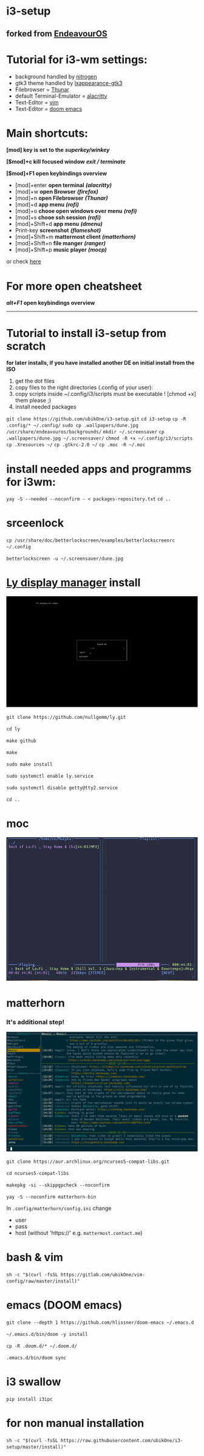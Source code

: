 # i3-setup
## forked from [EndeavourOS](https://endeavouros.com)

# Tutorial for i3-wm settings:
* background handled by [nitrogen](https://wiki.archlinux.org/index.php/nitrogen)
* gtk3 theme handled by [lxappearance-gtk3](https://wiki.lxde.org/de/LXAppearance)
* Filebrowser = [Thunar](https://docs.xfce.org/xfce/thunar/start)
* default Terminal-Emulator = [alacritty](https://github.com/alacritty/alacritty)
* Text-Editor = [vim](https://www.vim.org/)
* Text-Editor = [doom emacs](https://github.com/hlissner/doom-emacs)

# Main shortcuts:
**[mod] key is set to the** ***superkey/winkey***

**[$mod]+c kill focused window** ***exit / terminate***

**[$mod]+F1 open keybindings overview**

* [mod]+enter    **open terminal** ***(alacritty)***
* [mod]+w        **open Browser** ***(firefox)***
* [mod]+n        **open Filebrowser** ***(Thunar)***
* [mod]+d        **app menu** ***(rofi)***
* [mod]+o        **chooe open windows over menu** ***(rofi)***
* [mod]+s        **chooe ssh session** ***(rofi)***
* [mod]+Shift+d  **app menu** ***(dmenu)***
* Print-key      **screenshot** ***(flameshot)***
* [mod]+Shift+m  **mattermost client** ***(matterhorn)***
* [mod]+Shift+n  **file manger** ***(ranger)***
* [mod]+Shift+p  **music player** ***(mocp)***

or check [here](https://github.com/ubikOne/i3-setup/blob/master/.config/i3/keybindings.md)

# For more open cheatsheet

***alt+F1*** **open keybindings overview**

----

# Tutorial to install i3-setup from scratch 
**for later installs, if you have installed another DE on initial install from the ISO**

1. get the dot files
2. copy files to the right directories (.config of your user):
3. copy scripts inside ~/.config/i3/scripts must be executable ! [chmod +x] them please ;)
4. install needed packages

`git clone https://github.com/ubikOne/i3-setup.git`
`cd i3-setup`
`cp -R .config/* ~/.config/`
`sudo cp .wallpapers/dune.jpg /usr/share/endeavouros/backgrounds/`
`mkdir ~/.screensaver`
`cp .wallpapers/dune.jpg ~/.screensaver/`
`chmod -R +x ~/.config/i3/scripts`
`cp .Xresources ~/`
`cp .gtkrc-2.0 ~/`
`cp .moc -R ~/.moc`

# install needed apps and programms for i3wm:

`yay -S --needed --noconfirm - < packages-repository.txt`
`cd ..`

# srceenlock

`cp /usr/share/doc/betterlockscreen/examples/betterlockscreenrc ~/.config`

`betterlockscreen -u ~/.screensaver/dune.jpg`

# [Ly display manager](https://github.com/nullgemm/ly) install
![alt text](https://raw.githubusercontent.com/ubikOne/i3-setup/master/.screenshot/ly_display_manager.png)

`git clone https://github.com/nullgemm/ly.git`

`cd ly`

`make github`

`make`

`sudo make install`

`sudo systemctl enable ly.service`

`sudo systemctl disable getty@tty2.service`

`cd ..`

# moc

![alt text](https://raw.githubusercontent.com/ubikOne/i3-setup/master/.screenshot/moc_1.png)
<!-- ![alt text](https://raw.githubusercontent.com/ubikOne/i3-setup/master/.screenshot/moc_2.png)
![alt text](https://raw.githubusercontent.com/ubikOne/i3-setup/master/.screenshot/moc_3.png) -->

# matterhorn

### It's additional step!

![alt text](https://raw.githubusercontent.com/ubikOne/i3-setup/master/.screenshot/matterhorn.png)

`git clone https://aur.archlinux.org/ncurses5-compat-libs.git`

`cd ncurses5-compat-libs`

`makepkg -si --skippgpcheck --noconfirm`

`yay -S --noconfirm matterhorn-bin`

In `.config/matterhorn/config.ini` change
- user
- pass
- host (without 'https://' e.g. `mattermost.contact.me`)

# bash & vim 

`sh -c "$(curl -fsSL https://gitlab.com/ubikOne/vim-config/raw/master/install)"`

# emacs (DOOM emacs)

`git clone --depth 1 https://github.com/hlissner/doom-emacs ~/.emacs.d`

`~/.emacs.d/bin/doom -y install`

`cp -R .doom.d/* ~/.doom.d/`

`.emacs.d/bin/doom sync`

# i3 swallow

`pip install i3ipc`

# for non manual installation 

`sh -c "$(curl -fsSL https://raw.githubusercontent.com/ubikOne/i3-setup/master/install)"`
